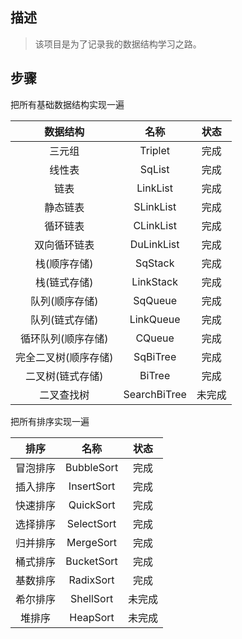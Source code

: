 ## 描述

> 该项目是为了记录我的数据结构学习之路。

## 步骤

把所有基础数据结构实现一遍

|       数据结构       |     名称     |  状态  |
| :------------------: | :----------: | :----: |
|        三元组        |   Triplet    |  完成  |
|        线性表        |    SqList    |  完成  |
|         链表         |   LinkList   |  完成  |
|       静态链表       |  SLinkList   |  完成  |
|       循环链表       |  CLinkList   |  完成  |
|     双向循环链表     |  DuLinkList  |  完成  |
|     栈(顺序存储)     |   SqStack    |  完成  |
|     栈(链式存储)     |  LinkStack   |  完成  |
|    队列(顺序存储)    |   SqQueue    |  完成  |
|    队列(链式存储)    |  LinkQueue   |  完成  |
|  循环队列(顺序存储)  |    CQueue    |  完成  |
| 完全二叉树(顺序存储) |   SqBiTree   |  完成  |
|   二叉树(链式存储)   |    BiTree    |  完成  |
|      二叉查找树      | SearchBiTree | 未完成 |

把所有排序实现一遍

|   排序   |    名称    |  状态  |
| :------: | :--------: | :----: |
| 冒泡排序 | BubbleSort |  完成  |
| 插入排序 | InsertSort |  完成  |
| 快速排序 | QuickSort  |  完成  |
| 选择排序 | SelectSort |  完成  |
| 归并排序 | MergeSort  |  完成  |
| 桶式排序 | BucketSort |  完成  |
| 基数排序 | RadixSort  |  完成  |
| 希尔排序 | ShellSort  | 未完成 |
|  堆排序  |  HeapSort  | 未完成 |





